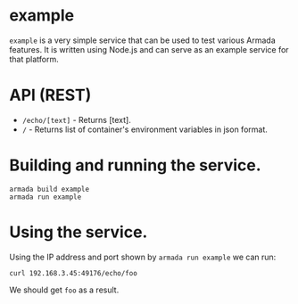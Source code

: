 # example

`example` is a very simple service that can be used to test various Armada features.
It is written using Node.js and can serve as an example service for that platform.


# API (REST)

* `/echo/[text]` - Returns [text].
* `/` - Returns list of container's environment variables in json format.


# Building and running the service.

    armada build example
    armada run example


# Using the service.

Using the IP address and port shown by `armada run example` we can run:

    curl 192.168.3.45:49176/echo/foo

We should get `foo` as a result.
